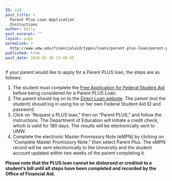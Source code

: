 ```yaml
---
ID: 128
post_title: >
  Parent Plus Loan Application
  Instructions
author: Emily
post_excerpt: ""
layout: page
permalink: >
  http://www.umw.edu/financialaid/types/loans/parent-plus-loan/parent-plus-loan-application-instructions/
published: true
post_date: 2016-02-26 13:40:45
---
```

If your parent would like to apply for a Parent PLUS loan, the steps are as follows:
<ol>
 	<li>The student must complete the <a href="http://www.fafsa.gov">Free Application for Federal Student Aid</a> before being considered for a Parent PLUS Loan.</li>
 	<li>The parent should log on to the <a href="https://studentloans.gov/myDirectLoan/index.action">Direct Loan website</a>. The parent (not the student) should log in using his or her own Federal Student Aid ID and password.</li>
 	<li>Click on “Request a PLUS loan,” then on “Parent PLUS,” and follow the instructions. The Department of Education will initiate a credit check, which is valid for 180 days. The results will be electronically sent to UMW.</li>
 	<li>Complete the electronic Master Promissory Note (eMPN) by clicking on “Complete Master Promissory Note,” then select Parent Plus. The eMPN record will be sent electronically to the University and the student account updated within two weeks of the parent completing it.</li>
</ol>
<strong>Please note that the PLUS loan cannot be disbursed or credited to a student’s bill until all steps have been completed and recorded by the Office of Financial Aid.</strong>